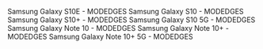 Samsung Galaxy S10E - MODEDGES
Samsung Galaxy S10 - MODEDGES
Samsung Galaxy S10+ - MODEDGES
Samsung Galaxy S10 5G - MODEDGES 
Samsung Galaxy Note 10 - MODEDGES
Samsung Galaxy Note 10+ - MODEDGES
Samsung Galaxy Note 10+ 5G - MODEDGES
